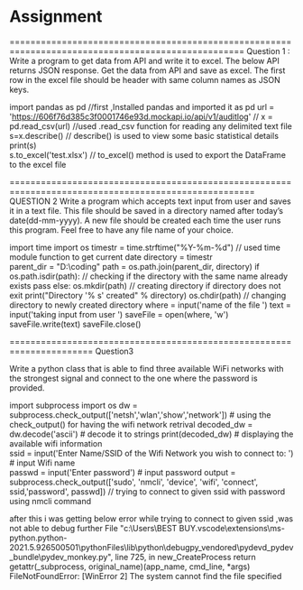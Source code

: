 # Assignment
===================================================================================================
Question 1 : Write a program to get data from API and write it to excel.
The below API returns JSON response. Get the data from API and save as excel. The first row in
the excel file should be header with same column names as JSON keys.


import pandas as pd  //first ,Installed pandas and imported it as pd
url = 'https://606f76d385c3f0001746e93d.mockapi.io/api/v1/auditlog'  //
x = pd.read_csv(url)   //used .read_csv function for reading any delimited text file
s=x.describe()    //  describe() is used to view some basic statistical details 
print(s)  
s.to_excel('test.xlsx')  // to_excel() method is used to export the DataFrame to the excel file

=====================================================================================================
QUESTION 2
Write a program which accepts text input from user and saves it in a text file. This file should be
saved in a directory named after today’s date(dd-mm-yyyy). A new file should be created each
time the user runs this program. Feel free to have any file name of your choice.


import time
import os
timestr = time.strftime("%Y-%m-%d")  // used time module function to get current date 
directory = timestr  
parent_dir = "D:\coding"
path = os.path.join(parent_dir, directory) 
if os.path.isdir(path): // checking if the directory with the same name already exists 
    pass
else:
    os.mkdir(path) // creating directory if directory does not exit
    print("Directory '% s' created" % directory)
os.chdir(path)  // changing directory to newly created directory 
where = input('name of the file  ')
text = input('taking input from user ')
saveFile = open(where, 'w')
saveFile.write(text)
saveFile.close()

======================================================================
Question3 

Write a python class that is able to find three available WiFi networks with the strongest signal
and connect to the one where the password is provided.

import subprocess
import os
dw = subprocess.check_output(['netsh','wlan','show','network'])                           # using the check_output() for having the wifi network retrival
decoded_dw = dw.decode('ascii')                                                           # decode it to strings
print(decoded_dw)                                                                         # displaying the  available wifi  information                                                                                                 
ssid = input('Enter Name/SSID of the Wifi Network you wish to connect to: ')    # input Wifi name  
passwd = input('Enter password') # input password 
output = subprocess.check_output(['sudo', 'nmcli', 'device', 'wifi', 'connect', ssid,'password', passwd]) // trying to connect to given ssid with password using nmcli command 

after this i was getting below error while trying to connect to given ssid ,was not able to debug further 
  File "c:\Users\BEST BUY\.vscode\extensions\ms-python.python-2021.5.926500501\pythonFiles\lib\python\debugpy\_vendored\pydevd\_pydev_bundle\pydev_monkey.py", line 725, in new_CreateProcess
    return getattr(_subprocess, original_name)(app_name, cmd_line, *args)
FileNotFoundError: [WinError 2] The system cannot find the file specified
